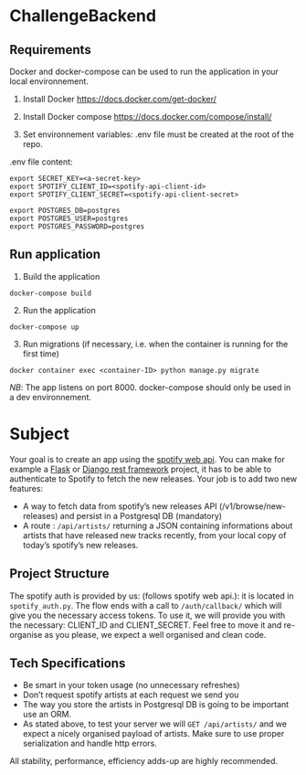 # ChallengeBackend

## Requirements

Docker and docker-compose can be used to run the application in your local environnement.

1. Install Docker
https://docs.docker.com/get-docker/

2. Install Docker compose
https://docs.docker.com/compose/install/

3. Set environnement variables: .env file must be created at the root of the repo.

.env file content:
```
export SECRET_KEY=<a-secret-key>
export SPOTIFY_CLIENT_ID=<spotify-api-client-id>
export SPOTIFY_CLIENT_SECRET=<spotify-api-client-secret>

export POSTGRES_DB=postgres
export POSTGRES_USER=postgres
export POSTGRES_PASSWORD=postgres
```

## Run application

1. Build the application
```
docker-compose build
```

2. Run the application
```
docker-compose up
```

3. Run migrations (if necessary, i.e. when the container is running for the first time)
```
docker container exec <container-ID> python manage.py migrate
```

*NB*: The app listens on port 8000. docker-compose should only be used in a dev environnement.


# Subject

Your goal is to create an app using the [spotify web api](https://developer.spotify.com/documentation/web-api/). You can make for example a [Flask](https://flask.palletsprojects.com/en/1.1.x/) or [Django rest framework](https://www.django-rest-framework.org/) project, it has to be able to authenticate to Spotify to fetch the new releases. Your job is to add two new features:
- A way to fetch data from spotify’s new releases API (/v1/browse/new-releases) and persist in a Postgresql DB (mandatory)
- A route : `/api/artists/` returning a JSON containing informations about artists that have released new tracks recently, from your local copy of today’s spotify’s new releases.

## Project Structure
The spotify auth is provided by us: (follows spotify web api.): it is located in `spotify_auth.py`.
The flow ends with a call to `/auth/callback/` which will give you the necessary access tokens.
To use it, we will provide you with the necessary: CLIENT_ID and CLIENT_SECRET.
Feel free to move it and re-organise as you please, we expect a well organised and clean code.
  
  
## Tech Specifications
- Be smart in your token usage (no unnecessary refreshes)
- Don’t request spotify artists at each request we send you
- The way you store the artists in Postgresql DB is going to be important use an ORM.
- As stated above, to test your server we will `GET /api/artists/` and we expect a nicely organised payload of artists. Make sure to use proper serialization and handle http errors.

All stability, performance, efficiency adds-up are highly recommended.
